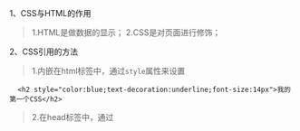 1、CSS与HTML的作用
> 1.HTML是做数据的显示；
> 2.CSS是对页面进行修饰；

2、CSS引用的方法
> 1.内嵌在html标签中，通过`style`属性来设置
```
  <h2 style="color:blue;text-decoration:underline;font-size:14px">我的第一个CSS</h2>
```
> 2.在head标签中，通过<style>标签来定义
```
<head>
  <style type="text/css">
  h2{
    background: green;
  }
  </style>
</head>
```
> 3.引用外部css文件
```
<head>
  <link rel="stylesheet" type="text/css" href="01.css"/>
</head>
```

3、css样式的作用范围
> 1.CSS样式是按顺序，从上到下进行加载的；
> 2.不同的引入方法，都遵循这个规则。

4、css选择器
> 1.标签选择器（元素选择器）：对页面中的所有标签都有用；
```css
h2{
  background: green;     //页面中的所有的<h2>标签都会有效
}
```
> 2.id选择器，用"#"标记：对指定的标签进行修饰；
```css
p#p1{               //表示<p>标签的id="p1"
  color: yellow;
}
```
> 3.类选择器，用"."标记：对一组标签进行修饰；
```css
p.p2{               //表示<p>标签的class="p2"
  color: yellow;
}
```
> 4.属性选择器，根据元素的属性及属性值来选择元素。
> 1. 简单属性选择：选择某个属性的元素，不管属性值为什么；
```css
*[title] {                //包含title属性的所有元素，字体颜色变红
    color: red;
}

a[href] {                 //针对href属性的a元素，字体变蓝
    color: blue;
}
a[href][title] {          //同时有href和title属性的a元素，字体变黄
    color: yellow;
}
```
> 2. 特定属性值选择：只选择有特定属性值的元素（属性与属性值必须完全匹配，特别是空格分隔符）；
```css
a[href="#"][title="test"] {  //同时有href="#"和title="test"的a元素，字体变黄
    color: yellow;
}
li[class="test"] {          //这个与html中的不匹配，无效
     color: gray;
 }
li[class="test test1"] {    //这个与html中的完全匹配，有效
    color: gray;
}
```
```html
<li class="test test1">工艺美术</li>
```
> 3. 部分属性值选择：针对属性值中的某个词进行选择，使用`~`符号；
```html
<li class="test test1">工艺美术</li>
```
```css
li[class~="test"] {          //匹配属性值中的部分词
     color: orange;
 }
```
> 4. 子串匹配属性选择器

|选择器|描述|
|---|---|
|[abc^="def"]|选择abc属性，属性值以"def"开头的所有元素|
|[abc$="def"]|选择abc属性，属性值以"def"结尾的所有元素|
|[abc*="def"]|选择abc属性，属性值包含"def"子串的所有元素|
```html
<li class="test test1">工艺美术</li>
```
```css
li[class^="t"] {        //class属性值以"t"开头的所有li元素，字体变红
    color: red;
}
li[class$="1"] {        //class属性值以"1"结尾的所有li元素，字体变黄
    color: yellow;
}
li[class*="es"] {       //class属性值包含"es"子串的所有li元素，字体变蓝
    color: blue;
}
```
> 5. 特定属性选择器：选择属性值等于或以这个开头的所有元素，一般用于匹配语言值；
```html
<p lang="en">Hello!</p>            <!--英国-->
<p lang="en-us">Greetings!</p>     <!--英国-美国-->
<p lang="en-au">G'day!</p>         <!--英国-澳洲-->
```
```css
*[lang|=zh] {              //lang属性值为"en"或者以"en-"开头的所有元素，字体变红
    color: red;
}
```
> 5.包含选择器（后代选择器）：用" "标记：对一个大标签中的 **所有** 指定的标签(包括子标签中的)进行修饰；
> 1. 这里定义的样式，会在最后加载(优先级最低)；
```
div span{
  color: red;
}
//在<h3>标签中的<span>标签，也会被修饰
<div>
    我的第一个CSS我的第一<span>个CSS我的第一</span>个CSS我的第一<h3>个CS<span>S我的</span>第</h3>一个CSS我的第一个CSS我的第一<span>个CSS我的第一个CSS我的第</span>一个CSS，我的第一个CSS我的第一个CSS我的第一个CSS我的第一个CSS我的第一个CSS.
</div>
```
> 6.子对象选择器：用">"标记：只针对第一级标签进行修饰；
```
div>span{
  color: purple;
}
//只针对"个CSS我的第一"应用样式，在<h3>标签中的<span>标签不会应用
<div>
    <h3>我的<span>第一<span>个CS<h3>S我的第一<span>个CSS我的第一</span>个CSS
</div>
```
> 7.相邻兄弟选择器：选择紧接在一个元素后的元素，且二者有相同的父元素，用`+`符号；
```html
<h1>This is a heading.</h1>
<p>This is paragraph.</p>
<p>This is paragraph.</p>
```
```
h1 + p {              //表示h1元素后的第一个p元素，字体变红
    color: red;
}
```
> 8.伪类选择器：向某些元素添加特殊的效果；

|属性|描述|
|---|---|
|:active|向被激活的元素添加样式|
|:focus|向拥有键盘输入焦点的元素添加样式|
|:hover|当鼠标悬浮在元素上方时，向元素添加样式|
|:link|向未被访问的链接添加样式|
|:visited|向已被访问的链接添加样式|
|:first-child|向元素的第一个子元素添加样式，该元素的位置必须是第一个|
|:lang|向带有指定lang属性的元素添加样式|
```html
<body>
<p><i>test0</i>,00,<i>test00</i></p>    
<p><i>test1</i>,11,<i>test11</i></p>
</body>
```
```css
p:first-child{         //第一个p元素变红，是body的第一个子元素
    color: red;
}
```
> 1. first-child：表示是父元素的所有子元素中的第一个位置上的元素添加样式；
```html
<body>
<i>iiii00</i>                           <!--iiii00变红，i是body的第一个子元素-->
<p><i>test0</i>,00,<i>test00</i></p>    <!--test0变红，i是p的第一个子元素-->
<p><i>test1</i>,11,<i>test11</i></p>    <!--test1变红，i是p的第一个子元素-->
<i>iiii11</i>                           <!--iiii11无变化，不是body的第一个子元素，是第四个子元素-->
</body>
```
```html
<body>
<p><i>test0</i>,00,<i>test00</i></p>    <!--test0变红，i是p的第一个子元素-->
<p><i>test1</i>,11,<i>test11</i></p>    <!--test1变红，i是p的第一个子元素-->
<i>iiii11</i>                           <!--iiii11无变化，不是body的第一个子元素，是第三个子元素-->
</body>
```
```css
i:first-child{        
    color: red;
}
```
> 9.伪元素选择器：向某些选择器添加特殊效果；

|属性|描述|
|---|---|
|:first-letter|向文本的第一个字母添加特殊样式|
|:first-line|向文本的首行添加特殊样式|
|:before|在元素之前添加样式|
|:after|在元素之后添加样式|
```html
<span>00</span>
```
```css
span:before {               //倒三角
    content: "";
    border: 5px solid transparent;
    border-top-color: red;
    display: inline-block;
    margin-bottom:-2px;
    margin-left: 10px;
}
```
```css
span:before {              //插入一张图片
  content: url("../img/test.jpg");
}
```
> 10.分组选择符：用","隔开：同时设置对个标签的样式
```
#p1,#p2{
  font-size:20px;
}
```

5、盒子模型(box model)
> 1.padding属性：子标签距离自己的距离；
> 2.margin属性：自己距离父标签的距离；
```
//这两种样式写法的作用相同
#parent{
  border:1px solid red;
  height: 500px;
  width: 500px;
  padding:30px;
}
#child{
  border:1px solid blue;
  height: 150px;
  width: 150px;
  margin: 30px;
}
<div id="parent">
  <div id="child">
    hello
  </div>
</div>
```

6、清除标签的原来样式
> 1.一些标签有自己原来的margin和padding样式，例如<h2>标签；
> 2.<body>中也存在默认的margin；
> 3.清除所有的样式：
> 1. 用`*`表示所有的标签；
```
*{
  margin:0px;
  padding:0px;
}
```

7、特殊的文本标签兼容性(例如<span>和<a>)
> 1.只能设置文本的标签，在W3C标准中默认是不能用width等样式修饰的(直接对其赋值是无用的)；
> 2.要通过`display:block`之后才会有作用；
> 3.在IE中是直接使用width是有用的。

8、padding的兼容性
> 1.对于padding而言，如果一个标签设置了height或width，此时，再进行padding设置；
> 2.对于IE而言，padding值不会加到height和width中；
> 3.除了IE以外的浏览器，padding值会加到height和width中；例如，一个div高度是40，padding-top为20，此时，div的高度变成了60。
> 4.不要使用padding进行对齐操作。
```
#star span{
  border:1px solid purple;
  width:50px;
  height:30px;
  display: block;
  text-align: center;
  padding-top: 20px；
}
<div id="star">
  <span>111</span>
  <span>222</span>
  <span>333</span>
  <span>444</span>
</div>
```

9、定位：相对定位和绝对定位
> 1.absolute：绝对定位，不占据空间，会被其他元素占用；
> 1. 针对上一级的父元素中的position为absolute来进行定位；
> **2019/2/21：注：经代码检查，只要上级元素中有`position:relative;`，或者`position：absolute；`就会针对这一层的样式来进行定位。`position：relative;`有一个优点，会占据空间，不至于下面的元素顶上来，建议使用。（作用：针对某个指定的区域使用绝对定位）**
```html
<div class="container">
    <div class="list">        //绝对定位相对于container的位置开始定位

    </div>
</div>
```
```css
.container {
    position: relative;
    height: 100px;
    width: 100px;
    border: 1px solid red;
}
.list{
    position:absolute;
    left:20px;
    top:20px;
    height: 30px;
    width: 30px;
    background-color: #e227b1;
}
```
> 2. 如果父级中，没有这样的定位方式，会针对body来进行定位；
> 3. 使用方法：
```
position: absolute;
bottom: 0px;
left: 10px;
```
> 2.relative：相对定位，占据空间（哪怕这个元素已经移动到其他地方）
> 1. 针对父元素；
> 2. 使用方法：
```
position: relative;
bottom: 0px;
left: 10px;
```
> **使用：用来设置文本对齐方式**

10、给ul中的li标签添加一个自定义的小圆点
> 1.通过background属性来加载一张图片；
```
background: url("2.png") no-repeat;     //不重复填充该图片
background-position: 2px 4px;           //设置图片的位置
```

20、加载一张图片的方法
> 1.使用<img>标签：适用加载会变化的图片；
> 2.使用background属性；适用加载固定不变的图片；
> 3.区别：
> 1. 使用<img>加载图片，再次请求加载图片时，需要时间；
> 2. 使用background属性，再次请求图片，会在缓存器中读取，节约了时间；

30、float的使用
> 1.float:left
> 1. 元素会自动向左排齐；
> 2. 如果外层标签宽度不能满足float标签的宽度，会自动换行；
> 3. 对于IE而言，该标签会占据空间，其他浏览器不会占用空间；
> 4. 在使用了这个对齐方法以后，在下一个元素中药使用clear:both;来清除左右漂移；（解决浏览器兼容问题）
```
#nav ul li{
  float: left;
}
#content{
  clear:both;
}

<div id="nav">
  <ul>
    <li><span>返回首页</span></li>
    <li><span>联系我们</span></li>
  </ul>
</div>
<div id="content">内容管理</div>
```
> 2.float:right
> 1. 元素会自动向右排齐；

31、浏览器兼容的居中方法
```
position: absolute;
left:50%;
margin-left: -550px;
```

32、超链接的样式
> 1.a:link表示默认的样式；
> 2.a:visited表示访问之后的样式；
> 3.a:hover表示鼠标移到超链接上的样式
> 4.同一类的超链接可以用class来区分
> **注意：在IE中link不能自动继承visited，我们要手动配置才能够达到效果**
```
a.nav_href:link,a.nav_href:visited{
  text-decoration: none;
  font-size: 14px;
  color: blue;
}
a.nav_href:visited{
  color: red;
}
a.nav_href:hover{
  color: green;
  text-decoration: underline;
}
<a href="#" class="nav_href">超链接1</a>
<a href="#" class="nav_href">超链接2</a>
```

33、设置多个样式
> 1.添加多个类名，类名的顺序与加载样式的顺序无关，取决于样式表中的顺序；

```
li.nav_li{                            //取决于这里定义的顺序
  width:160px;
  height: 40px;
  float: left;
  text-align: center;
  border-right: 1px solid #339;
  border-bottom: 0px;
}
li.nav_last{                         //取决于这里定义的顺序
  border: none;
}

<li class="nav_li"><a href="#">工作动态</a></li>
<li class="nav_li"><a href="#">联系我们</a></li>
<li class="nav_li nav_last"><a href="#">网站帮助</a></li>     //两个效果相同
<li class="nav_last nav_li"><a href="#">网站帮助</a></li>     //两个效果相同
```

34、浏览器兼容性（CSS Hack）
> 1.Hack：不同的浏览器识别不同的css语言；
> 2.具体语法：百度css hack；

35、css选择器优先级
> 1.在不同的级别下：
```
!important > 行内样式 > ID选择器 >  类选择器|属性选择器|伪类选择器 > 标签|伪元素选择器 > 通配符 > 继承 > 浏览器默认属性
```
> 1. 子元素选择器|包含选择器，优先级相同；
> 2. 但，如果基于id或类名来写，则会比单纯的id或类选择器的优先级要高；
```html
<div class="class">
    <span class="span">你好</span>
</div>
```
```css
//这两个优先级相同，后写的有效
.class span:hover {
    color: black;
}

.class span[name="test"] {
    color: yellow;
}

//优先级较低，无效
.class span {               
    color: red;
    font-size: 16px;
}
```
> 2.在同一级别中：按书写的顺序执行；
```html
<div class="class">
    <span class="span">你好</span>
</div>
```
```css
//这两个优先级相同，则后写的有效，但，这个优先级比类选择器的优先级高
.class > span {
    color: blue;
    font-size: 10px;
}

.class span {
    color: red;
    font-size: 16px;
}

 //这个无效，优先级比较低
.span {                  
    color:yellow;
}
```
**总结：实际书写顺序**
> **1、`.class`**
> **2、`.class li`和`.class>li`和`.class+li`**
> **3、`.class li:hover`和`.class li[name="test"]`**
